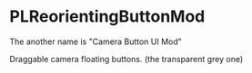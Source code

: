 PLReorientingButtonMod
======================

The another name is "Camera Button UI Mod"

Draggable camera floating buttons. (the transparent grey one)
